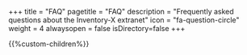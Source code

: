 +++
title = "FAQ"
pagetitle = "FAQ"
description = "Frequently asked questions about the Inventory-X extranet"
icon = "fa-question-circle"
weight = 4
alwaysopen = false
isDirectory=false
+++

{{%custom-children%}}